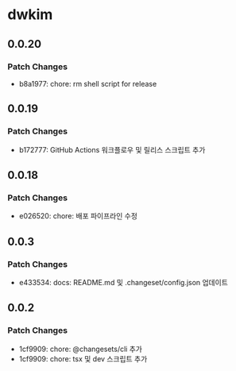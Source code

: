 # dwkim

## 0.0.20

### Patch Changes

- b8a1977: chore: rm shell script for release

## 0.0.19

### Patch Changes

- b172777: GitHub Actions 워크플로우 및 릴리스 스크립트 추가

## 0.0.18

### Patch Changes

- e026520: chore: 배포 파이프라인 수정

## 0.0.3

### Patch Changes

- e433534: docs: README.md 및 .changeset/config.json 업데이트

## 0.0.2

### Patch Changes

- 1cf9909: chore: @changesets/cli 추가
- 1cf9909: chore: tsx 및 dev 스크립트 추가
